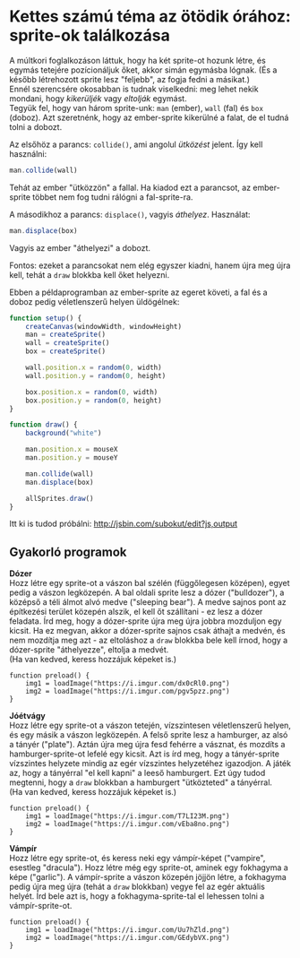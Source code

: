 # Kettes számú téma az ötödik órához: sprite-ok találkozása

A múltkori foglalkozáson láttuk, hogy ha két sprite-ot hozunk létre, és egymás tetejére pozícionáljuk őket, akkor simán egymásba lógnak. (És a később létrehozott sprite lesz "feljebb", az fogja fedni a másikat.)  
Ennél szerencsére okosabban is tudnak viselkedni: meg lehet nekik mondani, hogy _kikerüljék_ vagy _eltolják_ egymást.  
Tegyük fel, hogy van három sprite-unk: `man` (ember), `wall` (fal) és `box` (doboz). Azt szeretnénk, hogy az ember-sprite kikerülné a falat, de el tudná tolni a dobozt.  

Az elsőhöz a parancs: `collide()`, ami angolul _ütközést_ jelent. Így kell használni:  
```JavaScript
man.collide(wall)
```
Tehát az ember "ütközzön" a fallal. Ha kiadod ezt a parancsot, az ember-sprite többet nem fog tudni rálógni a fal-sprite-ra.  

A másodikhoz a parancs: `displace()`, vagyis _áthelyez_. Használat:  
```JavaScript
man.displace(box)
```
Vagyis az ember "áthelyezi" a dobozt.  

Fontos: ezeket a parancsokat nem elég egyszer kiadni, hanem újra meg újra kell, tehát a `draw` blokkba kell őket helyezni.  

Ebben a példaprogramban az ember-sprite az egeret követi, a fal és a doboz pedig véletlenszerű helyen üldögélnek:    
```JavaScript
function setup() {
    createCanvas(windowWidth, windowHeight)
    man = createSprite()
    wall = createSprite()
    box = createSprite()

    wall.position.x = random(0, width)
    wall.position.y = random(0, height)

    box.position.x = random(0, width)
    box.position.y = random(0, height)
}

function draw() {
    background("white")

    man.position.x = mouseX
    man.position.y = mouseY

    man.collide(wall)
    man.displace(box)

    allSprites.draw()
}
```

Itt ki is tudod próbálni: http://jsbin.com/subokut/edit?js,output  

## Gyakorló programok

__Dózer__  
Hozz létre egy sprite-ot a vászon bal szélén (függőlegesen középen), egyet pedig a vászon legközepén. A bal oldali sprite lesz a dózer ("bulldozer"), a középső a téli álmot alvó medve ("sleeping bear"). A medve sajnos pont az építkezési terület közepén alszik, el kell őt szállítani - ez lesz a dózer feladata. Írd meg, hogy a dózer-sprite újra meg újra jobbra mozduljon egy kicsit. Ha ez megvan, akkor a dózer-sprite sajnos csak áthajt a medvén, és nem mozdítja meg azt - az eltoláshoz a `draw` blokkba bele kell írnod, hogy a dózer-sprite "áthelyezze", eltolja a medvét.    
(Ha van kedved, keress hozzájuk képeket is.)
```
function preload() {
    img1 = loadImage("https://i.imgur.com/dx0cRl0.png")
    img2 = loadImage("https://i.imgur.com/pgv5pzz.png")
}
```

__Jóétvágy__  
Hozz létre egy sprite-ot a vászon tetején, vízszintesen véletlenszerű helyen, és egy másik a vászon legközepén. A felső sprite lesz a hamburger, az alsó a tányér ("plate"). Aztán újra meg újra fesd fehérre a vásznat, és mozdíts a hamburger-sprite-ot lefelé egy kicsit. Azt is írd meg, hogy a tányér-sprite vízszintes helyzete mindig az egér vízszintes helyzetéhez igazodjon. A játék az, hogy a tányérral "el kell kapni" a leeső hamburgert. Ezt úgy tudod megtenni, hogy a `draw` blokkban a hamburgert "ütközteted" a tányérral.  
(Ha van kedved, keress hozzájuk képeket is.)
```
function preload() {
    img1 = loadImage("https://i.imgur.com/T7LI23M.png")
    img2 = loadImage("https://i.imgur.com/vEba8no.png")
}
```

__Vámpír__  
Hozz létre egy sprite-ot, és keress neki egy vámpír-képet ("vampire", esestleg "dracula"). Hozz létre még egy sprite-ot, aminek egy fokhagyma a képe ("garlic"). A vámpír-sprite a vászon közepén jöjjön létre, a fokhagyma pedig újra meg újra (tehát a `draw` blokkban) vegye fel az egér aktuális helyét. Írd bele azt is, hogy a fokhagyma-sprite-tal el lehessen tolni a vámpír-sprite-ot.   
```
function preload() {
    img1 = loadImage("https://i.imgur.com/Uu7hZld.png")
    img2 = loadImage("https://i.imgur.com/GEdybVX.png")
}
```

